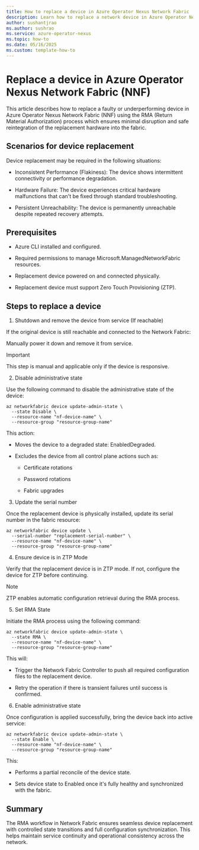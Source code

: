 ```yaml
---
title: How to replace a device in Azure Operator Nexus Network Fabric
description: Learn how to replace a network device in Azure Operator Nexus Network Fabric
author: sushantjrao
ms.author: sushrao
ms.service: azure-operator-nexus
ms.topic: how-to
ms.date: 05/16/2025
ms.custom: template-how-to
---
```


# Replace a device in Azure Operator Nexus Network Fabric (NNF)

This article describes how to replace a faulty or underperforming device in Azure Operator Nexus Network Fabric (NNF) using the RMA (Return Material Authorization) process which ensures minimal disruption and safe reintegration of the replacement hardware into the fabric.

## Scenarios for device replacement

Device replacement may be required in the following situations:

- Inconsistent Performance (Flakiness): The device shows intermittent connectivity or performance degradation.

- Hardware Failure: The device experiences critical hardware malfunctions that can't be fixed through standard troubleshooting.

- Persistent Unreachability: The device is permanently unreachable despite repeated recovery attempts.

## Prerequisites

- Azure CLI installed and configured.

- Required permissions to manage Microsoft.ManagedNetworkFabric resources.

- Replacement device powered on and connected physically.

- Replacement device must support Zero Touch Provisioning (ZTP).

## Steps to replace a device

1. Shutdown and remove the device from service (If reachable)

If the original device is still reachable and connected to the Network Fabric:

Manually power it down and remove it from service.

> [!Important]
> This step is manual and applicable only if the device is responsive.

2. Disable administrative state

Use the following command to disable the administrative state of the device:

```Azure CLI
az networkfabric device update-admin-state \
  --state Disable \
  --resource-name "nf-device-name" \
  --resource-group "resource-group-name"
```

This action:

- Moves the device to a degraded state: EnabledDegraded.

- Excludes the device from all control plane actions such as:

    - Certificate rotations
    
    - Password rotations
    
    - Fabric upgrades

3. Update the serial number

Once the replacement device is physically installed, update its serial number in the fabric resource:

```Azure CLI
az networkfabric device update \
  --serial-number "replacement-serial-number" \
  --resource-name "nf-device-name" \
  --resource-group "resource-group-name"
```

4. Ensure device is in ZTP Mode

Verify that the replacement device is in ZTP mode. If not, configure the device for ZTP before continuing.

> [!Note]
> ZTP enables automatic configuration retrieval during the RMA process.

5. Set RMA State

Initiate the RMA process using the following command:

```Azure CLI
az networkfabric device update-admin-state \
  --state RMA \
  --resource-name "nf-device-name" \
  --resource-group "resource-group-name"
```

This will:

- Trigger the Network Fabric Controller to push all required configuration files to the replacement device.

- Retry the operation if there is transient failures until success is confirmed.

6. Enable administrative state

Once configuration is applied successfully, bring the device back into active service:

```Azure CLI
az networkfabric device update-admin-state \
  --state Enable \
  --resource-name "nf-device-name" \
  --resource-group "resource-group-name"
```

This:

- Performs a partial reconcile of the device state.

- Sets device state to Enabled once it's fully healthy and synchronized with the fabric.

## Summary
The RMA workflow in Network Fabric ensures seamless device replacement with controlled state transitions and full configuration synchronization. This helps maintain service continuity and operational consistency across the network.
